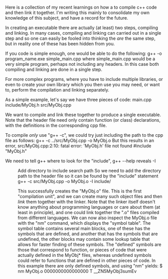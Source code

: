 Here is a collection of my recent learnings on how a to compile c++ code and then link it together.
I'm writing this mainly to consolidate my own knowledge of this subject, and have a record for the future. 

In creating an executable there are actually (at least) two steps, compiling and linking. 
In many cases, compiling and linking can carried out in a single step and so one can easily be fooled into thinking the _are_ the same step, but in reality one of these has been hidden from you. 

If you code is simple enough, one would be able to do the following:
g++ -o program_name.exe simple_main.cpp 
where simple_main.cpp would be a very simple program, perhaps not including any headers. In this case both compiling and linking are done in a single step.

For more complex programs, where you have to include multiple libraries, or even to create your own library which you then use you may need, or want to, perform the compilation and linking separately.

As a simple example, let's say we have three pieces of code:
main.cpp
include/MyObj.h
src/MyObj.cpp

We want to compile and link these together to produce a single executable. 
Note that the header file need only contain function (or class) declarations, with the definitions in the corresponding cpp file.

To compile _only_ use "g++ -c", we could try just including the path to the cpp file as follows:
g++ -c ../src/MyObj.cpp -o MyObj.o
But this results in an error, 
src/MyObj.cpp:2:10: fatal error: 'MyObj.h' file not found
#include "MyObj.h"

We need to tell g++ where to look for the "include", g++ --help reveals
  -I <dir>                Add directory to include search path
So we need to add the directory path to the header file so it can be found by the "include" statement
g++ -c src/MyObj.cpp -o MyObj.o -I include/

This successfully creates the "MyObj.o" file. 
This is the first "compilation unit", and we can create many such object files and then _link_ them together with the linker. 
Note that the linker itself doesn't know anything about programming languages or care about them (at least in principle), and one could link together the ".o" files compiled from different languages.
We can now also inspect the MyObj.o file with the "nm" command, which displays the "symbol table". 
The symbol table contains several main blocks, one of these has the symbols that are defined, and another that has the symbols that are undefined, the other blocks may contain some lookup table that allows for faster finding of these symbols.
The "defined" symbols are those that correspond to function, or pieces of code that were actually defined in the MyObj* files, whereas undefined symbols could refer to functions that are defined in other pieces of code. 
In this example there are only defined symbols, and using "nm" yields:
$ nm  MyObj.o
0000000000000000 T __ZN5MyObj3sumEv





